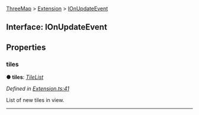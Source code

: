 [ThreeMap](api-readme.md) > [Extension](api-modules-extension.md) > [IOnUpdateEvent](api-interfaces-extension.ionupdateevent.md)



## Interface: IOnUpdateEvent


## Properties
<a id="tiles"></a>

###  tiles

**●  tiles**:  *[TileList](api-classes-tilelist.tilelist-1.md)* 

*Defined in [Extension.ts:41](https://github.com/areknawo/ThreeMap/blob/master/src/Extension.ts#L41)*



List of new tiles in view.




___


